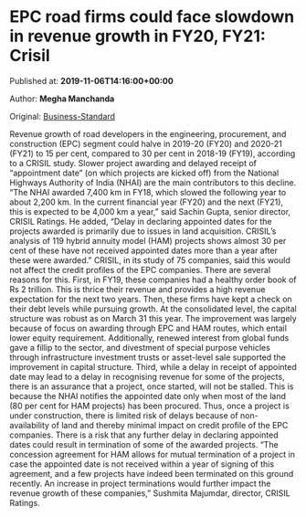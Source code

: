 
# EPC road firms could face slowdown in revenue growth in FY20, FY21: Crisil

Published at: **2019-11-06T14:16:00+00:00**

Author: **Megha Manchanda**

Original: [Business-Standard](https://www.business-standard.com/article/economy-policy/epc-road-firms-could-face-slowdown-in-revenue-growth-in-fy20-fy21-crisil-119110601587_1.html)

Revenue growth of road developers in the engineering, procurement, and construction (EPC) segment could halve in 2019-20 (FY20) and 2020-21 (FY21) to 15 per cent, compared to 30 per cent in 2018-19 (FY19), according to a CRISIL study.
Slower project awarding and delayed receipt of “appointment date” (on which projects are kicked off) from the National Highways Authority of India (NHAI) are the main contributors to this decline.
“The NHAI awarded 7,400 km in FY18, which slowed the following year to about 2,200 km. In the current financial year (FY20) and the next (FY21), this is expected to be 4,000 km a year,” said Sachin Gupta, senior director, CRISIL Ratings.
He added, “Delay in declaring appointed dates for the projects awarded is primarily due to issues in land acquisition. CRISIL’s analysis of 119 hybrid annuity model (HAM) projects shows almost 30 per cent of these have not received appointed dates more than a year after these were awarded.”
CRISIL, in its study of 75 companies, said this would not affect the credit profiles of the EPC companies. There are several reasons for this.
First, in FY19, these companies had a healthy order book of Rs 2 trillion. This is thrice their revenue and provides a high revenue expectation for the next two years.
Then, these firms have kept a check on their debt levels while pursuing growth. At the consolidated level, the capital structure was robust as on March 31 this year.
The improvement was largely because of focus on awarding through EPC and HAM routes, which entail lower equity requirement. Additionally, renewed interest from global funds gave a fillip to the sector, and divestment of special purpose vehicles through infrastructure investment trusts or asset-level sale supported the improvement in capital structure.
Third, while a delay in receipt of appointed date may lead to a delay in recognising revenue for some of the projects, there is an assurance that a project, once started, will not be stalled.
This is because the NHAI notifies the appointed date only when most of the land (80 per cent for HAM projects) has been procured.
Thus, once a project is under construction, there is limited risk of delays because of non-availability of land and thereby minimal impact on credit profile of the EPC companies.
There is a risk that any further delay in declaring appointed dates could result in termination of some of the awarded projects.
“The concession agreement for HAM allows for mutual termination of a project in case the appointed date is not received within a year of signing of this agreement, and a few projects have indeed been terminated on this ground recently. An increase in project terminations would further impact the revenue growth of these companies,” Sushmita Majumdar, director, CRISIL Ratings.
